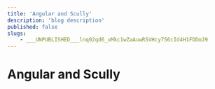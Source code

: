 ```yaml
---
title: 'Angular and Scully'
description: 'blog description'
published: false
slugs:
    - ___UNPUBLISHED___lnq02qd6_uMkc1wZaAuwRSVHcy756cId4H1FDDmJ9
---
```


# Angular and Scully
